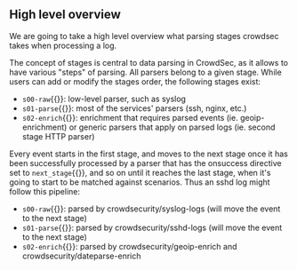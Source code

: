 ## High level overview

We are going to take a high level overview what parsing stages crowdsec takes when processing a log.

The concept of stages is central to data parsing in CrowdSec, as it allows to have various "steps" of parsing. All parsers belong to a given stage. While users can add or modify the stages order, the following stages exist:

- `s00-raw`{{}}: low-level parser, such as syslog
- `s01-parse`{{}}: most of the services' parsers (ssh, nginx, etc.)
- `s02-enrich`{{}}: enrichment that requires parsed events (ie. geoip-enrichment) or generic parsers that apply on parsed logs (ie. second stage HTTP parser)

Every event starts in the first stage, and moves to the next stage once it has been successfully processed by a parser that has the onsuccess directive set to `next_stage`{{}}, and so on until it reaches the last stage, when it's going to start to be matched against scenarios. Thus an sshd log might follow this pipeline:

- `s00-raw`{{}}: parsed by crowdsecurity/syslog-logs (will move the event to the next stage)
- `s01-parse`{{}}: parsed by crowdsecurity/sshd-logs (will move the event to the next stage)
- `s02-enrich`{{}}: parsed by crowdsecurity/geoip-enrich and crowdsecurity/dateparse-enrich